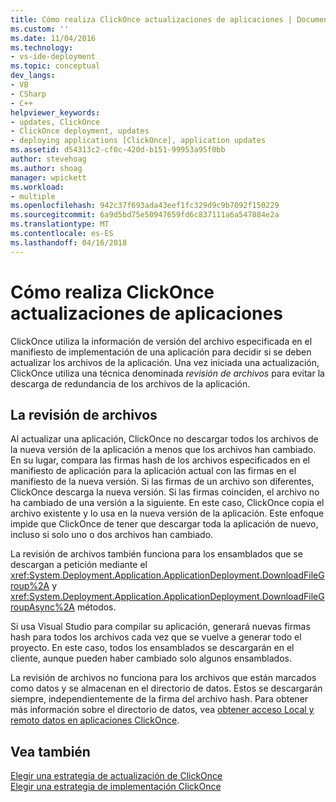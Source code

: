 ```yaml
---
title: Cómo realiza ClickOnce actualizaciones de aplicaciones | Documentos de Microsoft
ms.custom: ''
ms.date: 11/04/2016
ms.technology:
- vs-ide-deployment
ms.topic: conceptual
dev_langs:
- VB
- CSharp
- C++
helpviewer_keywords:
- updates, ClickOnce
- ClickOnce deployment, updates
- deploying applications [ClickOnce], application updates
ms.assetid: d54313c2-cf0c-420d-b151-99953a95f0bb
author: stevehoag
ms.author: shoag
manager: wpickett
ms.workload:
- multiple
ms.openlocfilehash: 942c37f693ada43eef1fc329d9c9b7092f150229
ms.sourcegitcommit: 6a9d5bd75e50947659fd6c837111a6a547884e2a
ms.translationtype: MT
ms.contentlocale: es-ES
ms.lasthandoff: 04/16/2018
---
```

# <a name="how-clickonce-performs-application-updates"></a>Cómo realiza ClickOnce actualizaciones de aplicaciones
ClickOnce utiliza la información de versión del archivo especificada en el manifiesto de implementación de una aplicación para decidir si se deben actualizar los archivos de la aplicación. Una vez iniciada una actualización, ClickOnce utiliza una técnica denominada *revisión de archivos* para evitar la descarga de redundancia de los archivos de la aplicación.  
  
## <a name="file-patching"></a>La revisión de archivos  
 Al actualizar una aplicación, ClickOnce no descargar todos los archivos de la nueva versión de la aplicación a menos que los archivos han cambiado. En su lugar, compara las firmas hash de los archivos especificados en el manifiesto de aplicación para la aplicación actual con las firmas en el manifiesto de la nueva versión. Si las firmas de un archivo son diferentes, ClickOnce descarga la nueva versión. Si las firmas coinciden, el archivo no ha cambiado de una versión a la siguiente. En este caso, ClickOnce copia el archivo existente y lo usa en la nueva versión de la aplicación. Este enfoque impide que ClickOnce de tener que descargar toda la aplicación de nuevo, incluso si solo uno o dos archivos han cambiado.  
  
 La revisión de archivos también funciona para los ensamblados que se descargan a petición mediante el <xref:System.Deployment.Application.ApplicationDeployment.DownloadFileGroup%2A> y <xref:System.Deployment.Application.ApplicationDeployment.DownloadFileGroupAsync%2A> métodos.  
  
 Si usa Visual Studio para compilar su aplicación, generará nuevas firmas hash para todos los archivos cada vez que se vuelve a generar todo el proyecto. En este caso, todos los ensamblados se descargarán en el cliente, aunque pueden haber cambiado solo algunos ensamblados.  
  
 La revisión de archivos no funciona para los archivos que están marcados como datos y se almacenan en el directorio de datos. Estos se descargarán siempre, independientemente de la firma del archivo hash. Para obtener más información sobre el directorio de datos, vea [obtener acceso Local y remoto datos en aplicaciones ClickOnce](../deployment/accessing-local-and-remote-data-in-clickonce-applications.md).  
  
## <a name="see-also"></a>Vea también  
 [Elegir una estrategia de actualización de ClickOnce](../deployment/choosing-a-clickonce-update-strategy.md)   
 [Elegir una estrategia de implementación ClickOnce](../deployment/choosing-a-clickonce-deployment-strategy.md)